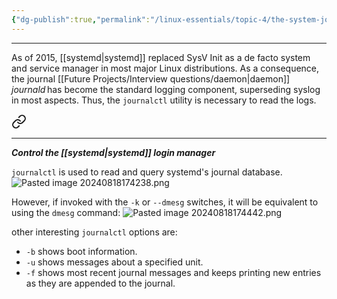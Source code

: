 ```yaml
---
{"dg-publish":true,"permalink":"/linux-essentials/topic-4/the-system-journal-systemd-journald/"}
---
```


---
As of 2015, [[systemd\|systemd]] replaced SysV Init as a de facto system and service manager in most major Linux distributions. As a consequence, the journal [[Future Projects/Interview questions/daemon\|daemon]]  _journald_ has become the standard logging component, superseding syslog in most aspects. Thus, the `journalctl` utility is necessary to read the logs.


<div class="transclusion internal-embed is-loaded"><a class="markdown-embed-link" href="/linux-essentials/topic-4/journalctl/" aria-label="Open link"><svg xmlns="http://www.w3.org/2000/svg" width="24" height="24" viewBox="0 0 24 24" fill="none" stroke="currentColor" stroke-width="2" stroke-linecap="round" stroke-linejoin="round" class="svg-icon lucide-link"><path d="M10 13a5 5 0 0 0 7.54.54l3-3a5 5 0 0 0-7.07-7.07l-1.72 1.71"></path><path d="M14 11a5 5 0 0 0-7.54-.54l-3 3a5 5 0 0 0 7.07 7.07l1.71-1.71"></path></svg></a><div class="markdown-embed">




---
___Control the [[systemd\|systemd]] login manager___

`journalctl` is used to read and query systemd's journal database.
![Pasted image 20240818174238.png](/img/user/Linux%20Essentials/Topic%204/Topic4%20reference%20images/Pasted%20image%2020240818174238.png)

However, if invoked with the `-k` or `--dmesg` switches, it will be equivalent to using the `dmesg` command:
![Pasted image 20240818174442.png](/img/user/Linux%20Essentials/Topic%204/Topic4%20reference%20images/Pasted%20image%2020240818174442.png)

other interesting `journalctl` options are:
- `-b` shows boot information.
- `-u` shows messages about a specified unit.
- `-f` shows most recent journal messages and keeps printing new entries as they are appended to the journal.

</div></div>
